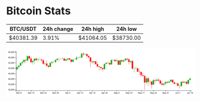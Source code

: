 # Bitcoin Stats

BTC/USDT|24h change|24h high|24h low|
|---|---|---|---|
|$40381.39|3.91%|$41064.05|$38730.00|

<img src="./chart.svg">

